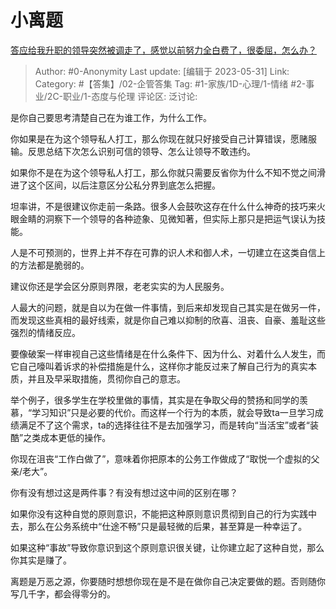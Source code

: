 # 小离题
[答应给我升职的领导突然被调走了，感觉以前努力全白费了，很委屈，怎么办？](https://www.zhihu.com/question/512525694/answer/3052191989)

> Author: #0-Anonymity
> Last update: [编辑于 2023-05-31]
> Link:
> Category: #【答集】/02-企管答集
> Tag: #1-家族/1D-心理/1-情绪 #2-事业/2C-职业/1-态度与伦理
> 评论区:
> 泛讨论:

是你自己要思考清楚自己在为谁工作，为什么工作。

你如果是在为这个领导私人打工，那么你现在就只好接受自己计算错误，愿赌服输。反思总结下次怎么识别可信的领导、怎么让领导不敢违约。

如果你不是在为这个领导私人打工，那么你就只需要反省你为什么不知不觉之间滑进了这个区间，以后注意区分公私分界到底怎么把握。

坦率讲，不是很建议你走前一条路。很多人会鼓吹这存在什么什么神奇的技巧来火眼金睛的洞察下一个领导的各种迹象、见微知著，但实际上那只是把运气误认为技能。

人是不可预测的，世界上并不存在可靠的识人术和御人术，一切建立在这类自信上的方法都是脆弱的。

建议你还是学会区分原则界限，老老实实的为人民服务。

人最大的问题，就是自以为在做一件事情，到后来却发现自己其实是在做另一件，而发现这些真相的最好线索，就是你自己难以抑制的欣喜、沮丧、自豪、羞耻这些强烈的情绪反应。

要像破案一样审视自己这些情绪是在什么条件下、因为什么、对着什么人发生，而它自己嚎叫着诉求的补偿措施是什么，这样你才能反过来了解自己行为的真实本质，并且及早采取措施，贯彻你自己的意志。

举个例子，很多学生在学校里做的事情，其实是在争取父母的赞扬和同学的羡慕，“学习知识”只是必要的代价。而这样一个行为的本质，就会导致ta一旦学习成绩满足不了这个需求，ta的选择往往不是去加强学习，而是转向“当活宝”或者“装酷”之类成本更低的操作。

你现在沮丧“工作白做了”，意味着你把原本的公务工作做成了“取悦一个虚拟的父亲/老大”。

你有没有想过这是两件事？有没有想过这中间的区别在哪？

如果你没有这种自觉的原则意识，不能把这种原则意识贯彻到自己的行为实践中去，那么在公务系统中“仕途不畅”只是最轻微的后果，甚至算是一种幸运了。

如果这种“事故”导致你意识到这个原则意识很关键，让你建立起了这种自觉，那么你其实是赚了。

离题是万恶之源，你要随时想想你现在是不是在做你自己决定要做的题。否则随你写几千字，都会得零分的。
